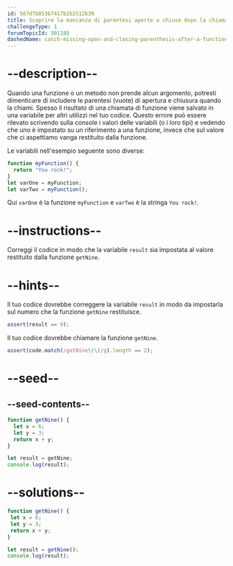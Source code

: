 ```yaml
---
id: 587d7b85367417b2b2512b39
title: Scoprire la mancanza di parentesi aperte o chiuse dopo la chiamata di una funzione
challengeType: 1
forumTopicId: 301185
dashedName: catch-missing-open-and-closing-parenthesis-after-a-function-call
---
```


# --description--

Quando una funzione o un metodo non prende alcun argomento, potresti dimenticare di includere le parentesi (vuote) di apertura e chiusura quando la chiami. Spesso il risultato di una chiamata di funzione viene salvato in una variabile per altri utilizzi nel tuo codice. Questo errore può essere rilevato scrivendo sulla console i valori delle variabili (o i loro tipi) e vedendo che uno è impostato su un riferimento a una funzione, invece che sul valore che ci aspettiamo vanga restituito dalla funzione.

Le variabili nell'esempio seguente sono diverse:

```js
function myFunction() {
  return "You rock!";
}
let varOne = myFunction;
let varTwo = myFunction();
```

Qui `varOne` è la funzione `myFunction` e `varTwo` è la stringa `You rock!`.

# --instructions--

Correggi il codice in modo che la variabile `result` sia impostata al valore restituito dalla funzione `getNine`.

# --hints--

Il tuo codice dovrebbe correggere la variabile `result` in modo da impostarla sul numero che la funzione `getNine` restituisce.

```js
assert(result == 9);
```

Il tuo codice dovrebbe chiamare la funzione `getNine`.

```js
assert(code.match(/getNine\(\)/g).length == 2);
```

# --seed--

## --seed-contents--

```js
function getNine() {
  let x = 6;
  let y = 3;
  return x + y;
}

let result = getNine;
console.log(result);
```

# --solutions--

```js
function getNine() {
 let x = 6;
 let y = 3;
 return x + y;
}

let result = getNine();
console.log(result);
```

